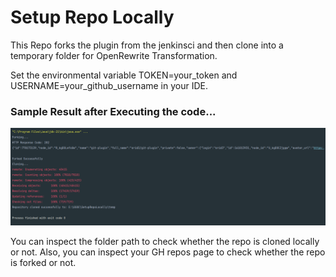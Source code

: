 # Setup Repo Locally

This Repo forks the plugin from the jenkinsci and then clone into a temporary
folder for OpenRewrite Transformation.

Set the environmental variable TOKEN=your_token and USERNAME=your_github_username in
your IDE.

### Sample Result after Executing the code...

![Sample Output](Doc/Images/forkAndClone.png)

You can inspect the folder path to check whether the repo is cloned locally or not.
Also, you can inspect your GH repos page to check whether the repo is forked or not.

